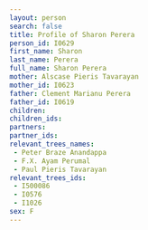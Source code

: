 ```yaml
---
layout: person
search: false
title: Profile of Sharon Perera
person_id: I0629
first_name: Sharon
last_name: Perera
full_name: Sharon Perera
mother: Alscase Pieris Tavarayan
mother_id: I0623
father: Clement Marianu Perera
father_id: I0619
children:
children_ids:
partners:
partner_ids:
relevant_trees_names:
 - Peter Braze Anandappa
 - F.X. Ayam Perumal
 - Paul Pieris Tavarayan
relevant_trees_ids:
 - I500086
 - I0576
 - I1026
sex: F
---
```


